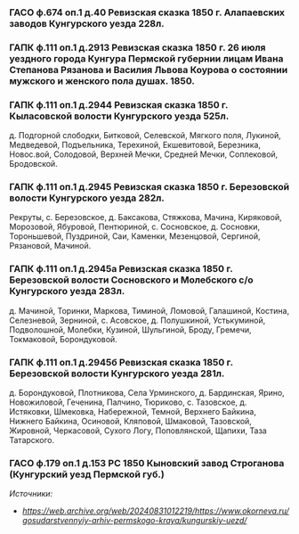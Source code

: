 ### ГАСО ф.674 оп.1 д.40 Ревизская сказка 1850 г. Алапаевских заводов Кунгурского уезда 228л.

### ГАПК ф.111 оп.1 д.2913 Ревизская сказка 1850 г. 26 июля уездного города Кунгура Пермской губернии лицам Ивана Степанова Рязанова и Василия Львова Коурова о состоянии мужского и женского пола душах. 1850.

### ГАПК ф.111 оп.1 д.2944 Ревизская сказка 1850 г. Кыласовской волости Кунгурского уезда 525л.

д. Подгорной слободки, Битковой, Селевской, Мягкого поля, Лукиной, Медведевой, Подъельника, Терехиной, Екшевитовой, Березника, Новос.вой, Солодовой, Верхней Мечки, Средней Мечки, Соплековой, Бродовской.

### ГАПК ф.111 оп.1 д.2945 Ревизская сказка 1850 г. Березовской волости Кунгурского уезда 282л.

Рекруты, с. Березовское, д. Баксакова, Стяжкова, Мачина, Киряковой, Морозовой, Ябуровой, Пентюриной, с. Сосновское, д. Сосновки, Тороньшевой, Пуздриной, Саи, Каменки, Мезенцовой, Сергиной, Рязановой, Мачиной.

### ГАПК ф.111 оп.1 д.2945а Ревизская сказка 1850 г. Березовской волости Сосновского и Молебского с/о Кунгурского уезда 283л.

д. Мачиной, Торинки, Маркова, Тиминой, Ломовой, Галашиной, Костина, Селезневой, Зерниной, с. Асовское, д. Полушкиной, Устькуминой, Подволошной, Молебки, Кузиной, Шульгиной, Броду, Гремечи, Токмаковой, Борондуковой.

### ГАПК ф.111 оп.1 д.2945б Ревизская сказка 1850 г. Березовской волости Кунгурского уезда 281л.

д. Борондуковой, Плотникова, Села Урминского, д. Бардинская, Ярино, Новожиловой, Геченина, Палчино, Тюриково, с. Тазовское, д. Истяковки, Шмековка, Набережной, Темной, Верхнего Байкина, Нижнего Байкина, Осиновой, Кляповой, Шмаковой, Тазовской, Жировной, Черкасовой, Сухого Логу, Поповлянской, Щапихи, Таза Татарского.

### ГАСО ф.179 оп.1 д.153 РС 1850 Кыновский завод Строганова (Кунгурский уезд Пермской губ.)

_Источники:_

* _https://web.archive.org/web/20240831012219/https://www.okorneva.ru/gosudarstvennyiy-arhiv-permskogo-kraya/kungurskiy-uezd/_